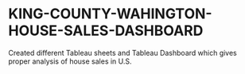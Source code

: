 # KING-COUNTY-WAHINGTON-HOUSE-SALES-DASHBOARD
Created different Tableau sheets and Tableau Dashboard which gives proper analysis of house sales in U.S.
